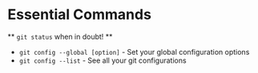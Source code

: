 # Essential Commands

** `git status` when in doubt! ** 

+ `git config --global [option]` - Set your global configuration options
+ `git config --list`            - See all your git configurations
